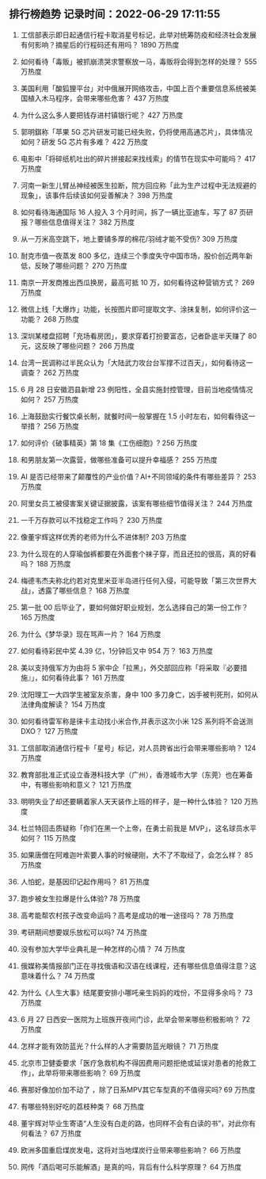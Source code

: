 
## 排行榜趋势 记录时间：2022-06-29 17:11:55
  
  1. 工信部表示即日起通信行程卡取消星号标记，此举对统筹防疫和经济社会发展有何影响？摘星后的行程码还有用吗？ 1890 万热度
    
  2. 如何看待「毒贩」被抓崩溃哭求警察放一马，毒贩将会得到怎样的处理？ 555 万热度
    
  3. 美国利用「酸狐狸平台」对中俄展开网络攻击，中国上百个重要信息系统被美国植入木马程序，会带来哪些危害？ 437 万热度
    
  4. 为什么这么多人要把钱存进村镇银行呢？ 427 万热度
    
  5. 郭明錤称「苹果 5G 芯片研发可能已经失败，仍将使用高通芯片」，具体情况如何？研发 5G 芯片有多难？ 422 万热度
    
  6. 电影中「将碎纸机吐出的碎片拼接起来找线索」的情节在现实中可能吗？ 417 万热度
    
  7. 河南一新生儿臂丛神经被医生拉断，院方回应称「此为生产过程中无法规避的现象」，该事件后续该如何妥善解决？ 398 万热度
    
  8. 如何看待海通国际 16 人投入 3 个月时间，拆了一辆比亚迪车，写了 87 页研报？哪些信息值得关注？ 382 万热度
    
  9. 从一万米高空跳下，地上要铺多厚的棉花/羽绒才能不受伤? 309 万热度
    
  10. 耐克市值一夜蒸发 800 多亿，连续三个季度失守中国市场，股价创近两年新低，反映了哪些问题？ 270 万热度
    
  11. 南京一开发商推出西瓜换房，最高可抵 10 万，如何看待这种营销方式？ 269 万热度
    
  12. 微信上线「大爆炸」功能，长按图片即可提取文字、涂抹复制，如何评价这一功能？ 268 万热度
    
  13. 深圳某楼盘招聘「充场看房团」，要求穿着打扮要富态，记者卧底半天赚了 80 元，这反映了哪些问题？ 266 万热度
    
  14. 台湾一民调称过半民众认为「大陆武力攻台台军撑不过百天」，如何看待这一调查？ 262 万热度
    
  15. 6 月 28 日安徽泗县新增 23 例阳性，全县实施封控管理，目前当地疫情情况如何？ 257 万热度
    
  16. 上海鼓励实行餐饮桌长制，就餐时间一般掌握在 1.5 小时左右，如何看待这一举措？ 256 万热度
    
  17. 如何评价《破事精英》第 18 集《工伤细胞》? 256 万热度
    
  18. 和男朋友第一次露营，做哪些准备可以提升幸福感？ 255 万热度
    
  19. AI 是否已经带来了颠覆性的产业价值？AI+不同领域的条件有哪些差异？ 253 万热度
    
  20. 阿里女员工被侵害案关键证据披露，该案有哪些细节值得关注？ 244 万热度
    
  21. 一千万存款可以不找稳定工作吗？ 230 万热度
    
  22. 像董宇辉这样优秀的老师为什么不进体制? 203 万热度
    
  23. 为什么现在的人穿瑜伽裤都要在外面套个袜子穿，而且还拉的很高，真的好看吗？ 188 万热度
    
  24. 梅德韦杰夫称北约若对克里米亚半岛进行任何入侵，可能导致「第三次世界大战」，透露了哪些信息？ 168 万热度
    
  25. 第一批 00 后毕业了，要如何做好职业规划，怎么选择自己的第一份工作？ 165 万热度
    
  26. 为什么《梦华录》现在骂声一片？ 164 万热度
    
  27. 如何看待彩民中奖 4.39 亿，1分钟后又中 954 万？ 163 万热度
    
  28. 美以支持俄军方为由将 5 家中企「拉黑」，外交部回应称「将采取『必要措施』」，如何看待此事？ 161 万热度
    
  29. 沈阳理工一大四学生被室友杀害，身中 100 多刀身亡，凶手被判死刑，如何从法律角度解读？ 154 万热度
    
  30. 如何看待雷军称是徕卡主动找小米合作,并表示这次小米 12S 系列将不会送测 DXO？ 127 万热度
    
  31. 工信部取消通信行程卡「星号」标记，对人员跨省出行会带来哪些影响？ 124 万热度
    
  32. 教育部批准正式设立香港科技大学（广州），香港城市大学（东莞）也在筹备中，有哪些影响和意义？ 121 万热度
    
  33. 明明失业了却还要瞒着家人天天装作上班的样子，是一种什么体验？ 120 万热度
    
  34. 杜兰特回击质疑称「你们在黑一个上帝，在勇士前我是 MVP」，这名球员水平如何？ 115 万热度
    
  35. 如果唐僧在阿难迦叶索要人事的时候硬刚，大不了不取经了，会怎么样？ 85 万热度
    
  36. 人怕蛇，是基因印记起作用吗？ 81 万热度
    
  37. 跑步被女生拉爆是什么体验? 78 万热度
    
  38. 高考能帮农村孩子改变命运吗？高考是成功的唯一途径吗？ 78 万热度
    
  39. 考研期间想要娱乐放松可以吗? 74 万热度
    
  40. 没有参加大学毕业典礼是一种怎样的心情？ 74 万热度
    
  41. 俄媒称美情报部门正在寻找俄语和汉语在线课程，还有哪些信息值得注意？这意味着什么？ 74 万热度
    
  42. 为什么《人生大事》结尾要安排小哪吒亲生妈妈的戏份，不显得多余吗？ 73 万热度
    
  43. 6 月 27 日西安一医院为上班族开夜间门诊，此举会带来哪些积极影响？ 72 万热度
    
  44. 怎样才能有效防蓝光？什么样的人才需要防蓝光眼镜？ 71 万热度
    
  45. 北京市卫健委要求「医疗急救机构不得因费用问题拒绝或延误对患者的抢救工作」，此举将带来哪些影响？ 69 万热度
    
  46. 赛那好像加价加不动了 ，除了日系MPV其它车型真的不值得买吗? 69 万热度
    
  47. 有哪些特别好吃的荔枝种类？ 68 万热度
    
  48. 董宇辉对毕业生寄语“人生没有白走的路，也同样不会有白读的书”，对此你有何看法？ 67 万热度
    
  49. 欧洲多国重启煤炭发电，这将对当地煤炭行业带来哪些影响？ 66 万热度
    
  50. 网传「酒后喝可乐能解酒」是真的吗，背后有什么科学原理？ 64 万热度
    